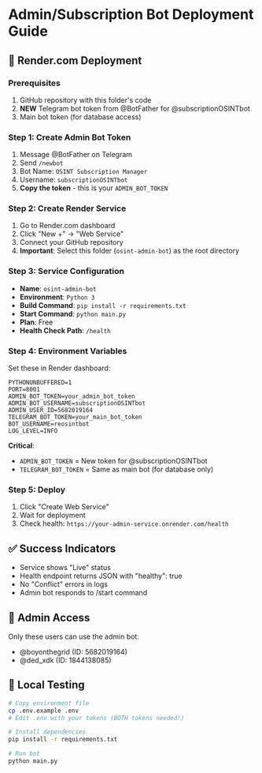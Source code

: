 # Admin/Subscription Bot Deployment Guide

## 🚀 Render.com Deployment

### Prerequisites
1. GitHub repository with this folder's code
2. **NEW** Telegram bot token from @BotFather for @subscriptionOSINTbot
3. Main bot token (for database access)

### Step 1: Create Admin Bot Token
1. Message @BotFather on Telegram
2. Send `/newbot`
3. Bot Name: `OSINT Subscription Manager`
4. Username: `subscriptionOSINTbot`
5. **Copy the token** - this is your `ADMIN_BOT_TOKEN`

### Step 2: Create Render Service
1. Go to Render.com dashboard
2. Click "New +" → "Web Service"
3. Connect your GitHub repository
4. **Important**: Select this folder (`osint-admin-bot`) as the root directory

### Step 3: Service Configuration
- **Name**: `osint-admin-bot`
- **Environment**: `Python 3`
- **Build Command**: `pip install -r requirements.txt`
- **Start Command**: `python main.py`
- **Plan**: Free
- **Health Check Path**: `/health`

### Step 4: Environment Variables
Set these in Render dashboard:
```
PYTHONUNBUFFERED=1
PORT=8001
ADMIN_BOT_TOKEN=your_admin_bot_token
ADMIN_BOT_USERNAME=subscriptionOSINTbot
ADMIN_USER_ID=5682019164
TELEGRAM_BOT_TOKEN=your_main_bot_token
BOT_USERNAME=reosintbot
LOG_LEVEL=INFO
```

**Critical**: 
- `ADMIN_BOT_TOKEN` = New token for @subscriptionOSINTbot
- `TELEGRAM_BOT_TOKEN` = Same as main bot (for database only)

### Step 5: Deploy
1. Click "Create Web Service"
2. Wait for deployment
3. Check health: `https://your-admin-service.onrender.com/health`

## ✅ Success Indicators
- Service shows "Live" status
- Health endpoint returns JSON with "healthy": true
- No "Conflict" errors in logs
- Admin bot responds to /start command

## 👥 Admin Access
Only these users can use the admin bot:
- @boyonthegrid (ID: 5682019164)
- @ded_xdk (ID: 1844138085)

## 🔧 Local Testing
```bash
# Copy environment file
cp .env.example .env
# Edit .env with your tokens (BOTH tokens needed!)

# Install dependencies
pip install -r requirements.txt

# Run bot
python main.py
```